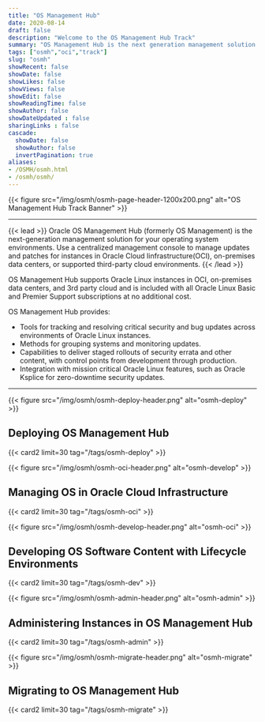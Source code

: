 ```yaml
---
title: "OS Management Hub"
date: 2020-08-14
draft: false
description: "Welcome to the OS Management Hub Track"
summary: "OS Management Hub is the next generation management solution for Oracle Linux. This track provides a learning path with step-by-step instructions and guidance for using the service.  Oracle OS Management Hub is used to manage and monitor updates and patches for the operating system environments in private data centers through a single management console. It simplifies the provisioning and maintaining of large deployments of physical servers and virtual machines that span public cloud and private data centers."
tags: ["osmh","oci","track"]
slug: "osmh"
showRecent: false
showDate: false
showLikes: false
showViews: false
showEdit: false
showReadingTime: false
showAuthor: false
showDateUpdated : false
sharingLinks : false
cascade:
  showDate: false
  showAuthor: false
  invertPagination: true
aliases:
- /OSMH/osmh.html
- /osmh/osmh/
---
```


{{< figure src="/img/osmh/osmh-page-header-1200x200.png" alt="OS Management Hub Track Banner" >}}

---

{{< lead >}} Oracle OS Management Hub (formerly OS Management) is the next-generation management solution for your operating system environments. Use a centralized management console to manage updates and patches for instances in Oracle Cloud Iinfrastructure(OCI), on-premises data centers, or supported third-party cloud environments.
{{< /lead >}}

OS Management Hub supports Oracle Linux instances in OCI, on-premises data centers, and 3rd party cloud and is included with all Oracle Linux Basic and Premier Support subscriptions at no additional cost.

OS Management Hub provides:

- Tools for tracking and resolving critical security and bug updates across environments of Oracle Linux instances.
- Methods for grouping systems and monitoring updates.
- Capabilities to deliver staged rollouts of security errata and other content, with control points from development through production.
- Integration with mission critical Oracle Linux features, such as Oracle Ksplice for zero-downtime security updates.

---


{{< figure src="/img/osmh/osmh-deploy-header.png" alt="osmh-deploy" >}}

## Deploying OS Management Hub
{{< card2 limit=30 tag="/tags/osmh-deploy" >}}

{{< figure src="/img/osmh/osmh-oci-header.png" alt="osmh-develop" >}}

## Managing OS in Oracle Cloud Infrastructure 
{{< card2 limit=30 tag="/tags/osmh-oci" >}}

{{< figure src="/img/osmh/osmh-develop-header.png" alt="osmh-oci" >}}

## Developing OS Software Content with Lifecycle Environments
{{< card2 limit=30 tag="/tags/osmh-dev" >}}

{{< figure src="/img/osmh/osmh-admin-header.png" alt="osmh-admin" >}}

## Administering Instances in OS Management Hub
{{< card2 limit=30 tag="/tags/osmh-admin" >}}

{{< figure src="/img/osmh/osmh-migrate-header.png" alt="osmh-migrate" >}}

## Migrating to OS Management Hub
{{< card2 limit=30 tag="/tags/osmh-migrate" >}}
